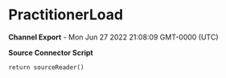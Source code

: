 # PractitionerLoad

__Channel Export__ - Mon Jun 27 2022 21:08:09 GMT-0000 (UTC)

__Source Connector Script__
```
return sourceReader()
```